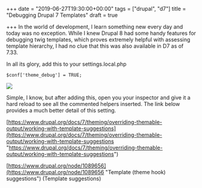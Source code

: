 +++
date = "2019-06-27T19:30:00+00:00"
tags = ["drupal", "d7"]
title = "Debugging Drupal 7 Templates"
draft = true

+++
In the world of development, I learn something new every day and today was no exception. While I knew Drupal 8 had some handy features for debugging twig templates, which proves extremely helpful with assessing template hierarchy, I had no clue that this was also available in D7 as of 7.33.

In all its glory, add this to your settings.local.php

    $conf['theme_debug'] = TRUE;

![](https://media.giphy.com/media/xT0GqtcVR0jOXzmmPK/source.gif)

Simple, I know, but after adding this, open you your inspector and give it a hard reload to see all the commented helpers inserted. The link below provides a much better detail of this setting.

[https://www.drupal.org/docs/7/theming/overriding-themable-output/working-with-template-suggestions](https://www.drupal.org/docs/7/theming/overriding-themable-output/working-with-template-suggestions "https://www.drupal.org/docs/7/theming/overriding-themable-output/working-with-template-suggestions")

[https://www.drupal.org/node/1089656](https://www.drupal.org/node/1089656 "Template (theme hook) suggestions") (Template suggestions)
